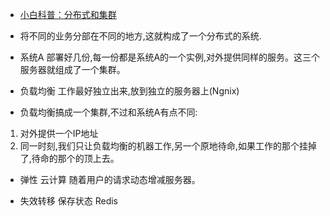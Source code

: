 * [小白科普：分布式和集群](https://mp.weixin.qq.com/s?__biz=MzAxOTc0NzExNg==&mid=2665513861&idx=1&sn=76546fb208449fb3170c210b942a8588&chksm=80d67bc6b7a1f2d0208b3fc179d2aae2d634f4bfeacdef893a62a31912f0d05fdb59f67581ec&scene=21#wechat_redirect)

* 将不同的业务分部在不同的地方,这就构成了一个分布式的系统.
* 系统A 部署好几份,每一份都是系统A的一个实例,对外提供同样的服务。这三个服务器就组成了一个集群。
* 负载均衡 工作最好独立出来,放到独立的服务器上(Ngnix)
* 负载均衡搞成一个集群,不过和系统A有点不同:
1. 对外提供一个IP地址
2. 同一时刻,我们只让负载均衡的机器工作,另一个原地待命,如果工作的那个挂掉了,待命的那个的顶上去。

* 弹性 云计算  随着用户的请求动态增减服务器。

* 失效转移   保存状态  Redis